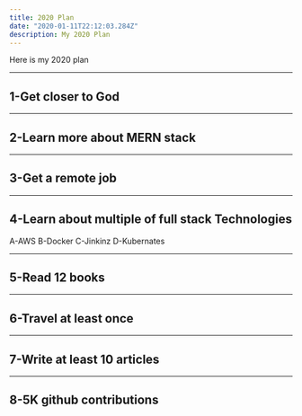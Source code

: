 ```yaml
---
title: 2020 Plan
date: "2020-01-11T22:12:03.284Z"
description: My 2020 Plan
---
```


Here is my 2020 plan


---
1-Get closer to God
---

---
2-Learn more about MERN stack
---

---
3-Get a remote job 
---

---
4-Learn about multiple of full stack Technologies
---


A-AWS
B-Docker
C-Jinkinz
D-Kubernates


---
5-Read 12 books
--- 

---
6-Travel at least once
---


---
7-Write at least 10 articles
---


---
8-5K github contributions
---